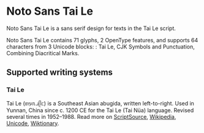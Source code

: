 
# Noto Sans Tai Le

Noto Sans Tai Le is a sans serif design for texts in the Tai Le script. 

Noto Sans Tai Le contains 71 glyphs, 2 OpenType features, and supports 64 characters from 3 Unicode blocks: : Tai Le, CJK Symbols and Punctuation, Combining Diacritical Marks.


## Supported writing systems


### Tai Le

Tai Le (ᥖᥭᥰᥘᥫᥴ) is a Southeast Asian abugida, written left-to-right. Used in Yunnan, China since c. 1200 CE for the Tai Le (Tai Nüa) language. Revised several times in 1952–1988. Read more on [ScriptSource](https://scriptsource.org/scr/Tale), [Wikipedia](https://en.wikipedia.org/wiki/ISO_15924:Tale), [Unicode](https://www.unicode.org/versions/Unicode13.0.0/ch16.pdf#G32903), [Wiktionary](https://en.wiktionary.org/wiki/Category:Tai_N%C3%BCa_script).

